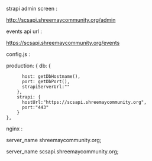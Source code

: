 strapi admin screen :

http://scsapi.shreemaycommunity.org/admin

events api url :

https://scsapi.shreemaycommunity.org/events

config.js :

 production: {
        db: {
         
          host: getDbHostname(),
          port: getDbPort(),
          strapiServerUrl:""
        },
        strapi: {
          hostUrl:"https://scsapi.shreemaycommunity.org",
          port:"443"
        }
    },
    
 nginx :
 
 
 server_name shreemaycommunity.org;
 
 server_name scsapi.shreemaycommunity.org; 

    
    
    
